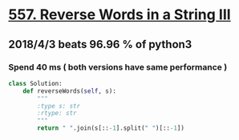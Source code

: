 # [557. Reverse Words in a String III](https://leetcode.com/problems/reverse-words-in-a-string-iii/description/)

## 2018/4/3 beats 96.96 % of python3
### Spend 40 ms ( both versions have same performance )
```python
class Solution:
    def reverseWords(self, s):
        """
        :type s: str
        :rtype: str
        """
        return " ".join(s[::-1].split(" ")[::-1])
```
